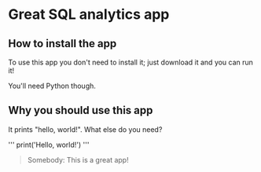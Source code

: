 # Great SQL analytics app

## How to install the app

To use this app you don't need to install it; just download it and you can run it!

You'll need Python though.

## Why you should use this app

It prints "hello, world!". What else do you need?

'''
print('Hello, world!') 
'''

> Somebody: This is a great app!
